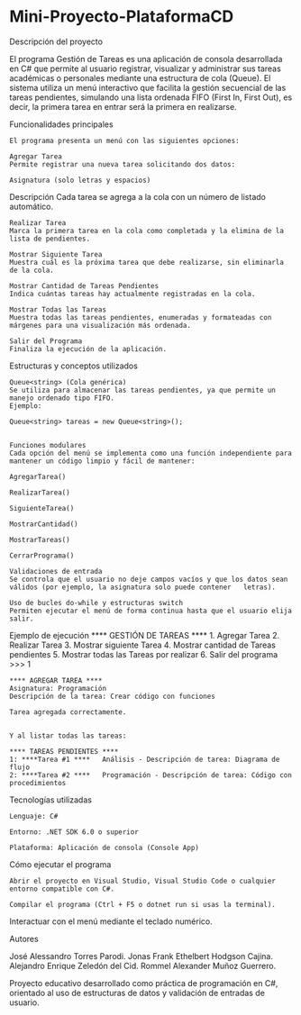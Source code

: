 # Mini-Proyecto-PlataformaCD

Descripción del proyecto

El programa Gestión de Tareas es una aplicación de consola desarrollada en C# que permite al usuario registrar, visualizar y administrar sus tareas académicas o personales mediante una estructura de cola (Queue).
El sistema utiliza un menú interactivo que facilita la gestión secuencial de las tareas pendientes, simulando una lista ordenada FIFO (First In, First Out), es decir, la primera tarea en entrar será la primera en realizarse.

Funcionalidades principales

    El programa presenta un menú con las siguientes opciones:

    Agregar Tarea
    Permite registrar una nueva tarea solicitando dos datos:

    Asignatura (solo letras y espacios)

Descripción
    Cada tarea se agrega a la cola con un número de listado automático.

    Realizar Tarea
    Marca la primera tarea en la cola como completada y la elimina de la lista de pendientes.

    Mostrar Siguiente Tarea
    Muestra cuál es la próxima tarea que debe realizarse, sin eliminarla de la cola.

    Mostrar Cantidad de Tareas Pendientes
    Indica cuántas tareas hay actualmente registradas en la cola.

    Mostrar Todas las Tareas
    Muestra todas las tareas pendientes, enumeradas y formateadas con márgenes para una visualización más ordenada.

    Salir del Programa
    Finaliza la ejecución de la aplicación.

Estructuras y conceptos utilizados

    Queue<string> (Cola genérica)
    Se utiliza para almacenar las tareas pendientes, ya que permite un manejo ordenado tipo FIFO.
    Ejemplo:

    Queue<string> tareas = new Queue<string>();


    Funciones modulares
    Cada opción del menú se implementa como una función independiente para mantener un código limpio y fácil de mantener:

    AgregarTarea()

    RealizarTarea()

    SiguienteTarea()

    MostrarCantidad()

    MostrarTareas()

    CerrarPrograma()

    Validaciones de entrada
    Se controla que el usuario no deje campos vacíos y que los datos sean válidos (por ejemplo, la asignatura solo puede contener   letras).

    Uso de bucles do-while y estructuras switch
    Permiten ejecutar el menú de forma continua hasta que el usuario elija salir.

Ejemplo de ejecución
    **** GESTIÓN DE TAREAS ****
    1. Agregar Tarea
    2. Realizar Tarea
    3. Mostrar siguiente Tarea
    4. Mostrar cantidad de Tareas pendientes
    5. Mostrar todas las Tareas por realizar
    6. Salir del programa
    >>> 1

    **** AGREGAR TAREA ****
    Asignatura: Programación
    Descripción de la tarea: Crear código con funciones

    Tarea agregada correctamente.


    Y al listar todas las tareas:

    **** TAREAS PENDIENTES ****
    1: ****Tarea #1 ****   Análisis - Descripción de tarea: Diagrama de flujo
    2: ****Tarea #2 ****   Programación - Descripción de tarea: Código con procedimientos

Tecnologías utilizadas

    Lenguaje: C#

    Entorno: .NET SDK 6.0 o superior

    Plataforma: Aplicación de consola (Console App)

Cómo ejecutar el programa

    Abrir el proyecto en Visual Studio, Visual Studio Code o cualquier entorno compatible con C#.

    Compilar el programa (Ctrl + F5 o dotnet run si usas la terminal).

Interactuar con el menú mediante el teclado numérico.

Autores

José Alessandro Torres Parodi.
Jonas Frank Ethelbert Hodgson Cajina.
Alejandro Enrique Zeledón del Cid.
Rommel Alexander Muñoz Guerrero.

Proyecto educativo desarrollado como práctica de programación en C#, orientado al uso de estructuras de datos y validación de entradas de usuario.
